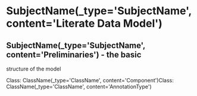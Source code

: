 # SubjectName(_type='SubjectName', content='Literate Data Model')

## SubjectName(_type='SubjectName', content='Preliminaries') - the basic
structure of the model

Class: ClassName(_type='ClassName', content='Component')Class: ClassName(_type='ClassName', content='AnnotationType')
